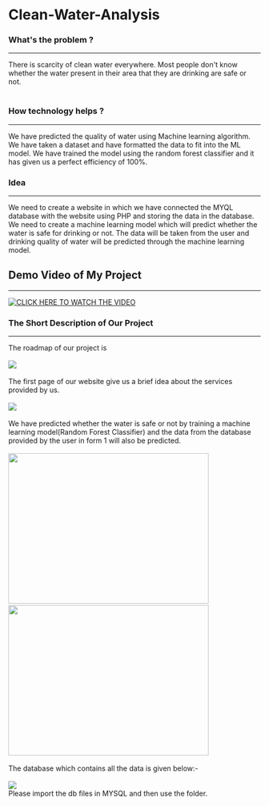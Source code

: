 # Clean-Water-Analysis
<b><h3>What's the problem ?</h3> </b><hr>
There is scarcity of clean water everywhere. Most people don't know whether the water present in their area that they are drinking are safe or not. 
<br><br>
<h3>How technology helps ?</h3><hr>
We have predicted the quality of water using Machine learning algorithm. We have taken a dataset and have formatted the data to fit into the ML model. We have trained the model using the random forest classifier and it has given us a perfect efficiency of 100%.<br>
<h3>Idea</h3><hr>
We need to create a website in which we have connected the MYQL database with the website using PHP and storing the data in the database. We need to create a machine learning model which will predict whether the water is safe for drinking or not. The data will be taken from the user and drinking quality of water will be predicted through the machine learning model.
<br>
<h2>Demo Video of My Project</h2><hr>
<a href="https://youtu.be/uexqmdPK7Fk" rel="nofollow"><img src="Clean-Water-Analysis
/images/Clean Water and Sanitation.png" alt="CLICK HERE TO WATCH THE VIDEO" style="max-width:100%;"></a>
<h3>The Short Description of Our Project</h3>
<hr>
The roadmap of our project is<br><br>
<img src="roadmap.PNG">
<br><br>
The first page of our website give us a brief idea about the services provided by us.<br><br>
<img src="Services.PNG"><br><br>
We have predicted whether the water is safe or not by training a machine learning model(Random Forest Classifier) and the data from the database provided by the user in form 1 will also be predicted.<br><br>
<img src = "form.PNG" width=400 height=300>&nbsp;&nbsp;<img src="ML Pred1.PNG" width=400 height=300>
<br><br>
The database which contains all the data is given below:- <br><br>
<img src="database.PNG">
<br>
Please import the db files in MYSQL and then use the folder.
